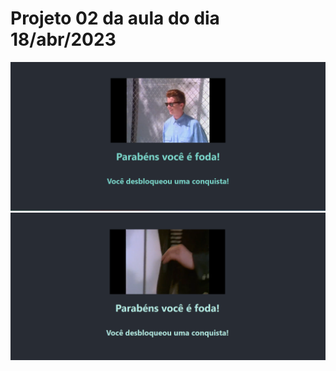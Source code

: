 # Projeto 02 da aula do dia 18/abr/2023

![Imagem do site](../imgs_projeto/projeto2_180423_1.png)
![Imagem do site](../imgs_projeto/projeto2_180423_2.png)
